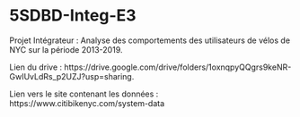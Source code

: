 # 5SDBD-Integ-E3
<p> Projet Intégrateur : Analyse des comportements des utilisateurs de vélos de NYC sur la période 2013-2019.</p>
<p>Lien du drive : https://drive.google.com/drive/folders/1oxnqpyQQgrs9keNR-GwIUvLdRs_p2UZJ?usp=sharing.</p>
<p> Lien vers le site contenant les données : https://www.citibikenyc.com/system-data </p>
